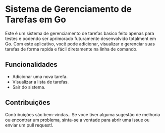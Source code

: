 # Sistema de Gerenciamento de Tarefas em Go

Este é um sistema de gerenciamento de tarefas basico feito apenas para testes e podendo ser aprimorado futuramente desenvolvido totalment em Go. Com este aplicativo, você pode adicionar, visualizar e gerenciar suas tarefas de forma rapida e fácil diretamente na linha de comando.

## Funcionalidades

- Adicionar uma nova tarefa.
- Visualizar a lista de tarefas.
- Sair do sistema.

## Contribuições

Contribuições são bem-vindas.. Se voce tiver alguma sugestão de melhoria ou encontrar um problema, sinta-se a vontade para abrir uma issue ou enviar um pull request!.
